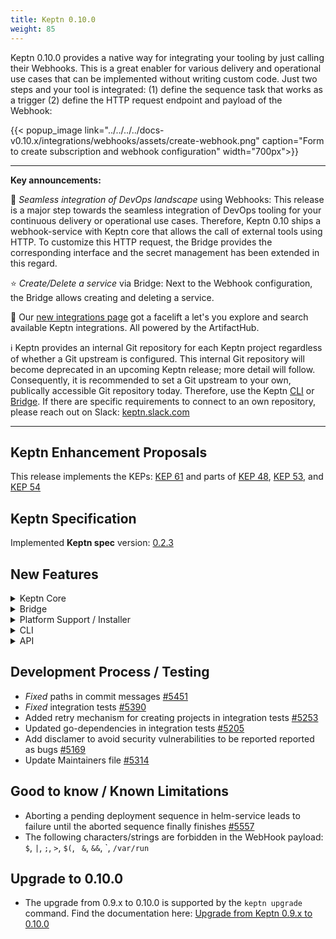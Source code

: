 ```yaml
---
title: Keptn 0.10.0
weight: 85
---
```


Keptn 0.10.0 provides a native way for integrating your tooling by just calling their Webhooks. This is a great enabler for various delivery and operational use cases that can be implemented without writing custom code. Just two steps and your tool is integrated: (1) define the sequence task that works as a trigger (2) define the HTTP request endpoint and payload of the Webhook:

{{< popup_image
link="../../../../docs-v0.10.x/integrations/webhooks/assets/create-webhook.png"
caption="Form to create subscription and webhook configuration"
width="700px">}}

---

**Key announcements:**

:tada: *Seamless integration of DevOps landscape* using Webhooks: This release is a major step towards the seamless integration of DevOps tooling for your continuous delivery or operational use cases. Therefore, Keptn 0.10 ships a webhook-service with Keptn core that allows the call of external tools using HTTP. To customize this HTTP request, the Bridge provides the corresponding interface and the secret management has been extended in this regard.

:star: *Create/Delete a service* via Bridge: Next to the Webhook configuration, the Bridge allows creating and deleting a service.

:gift: Our [new integrations page](https://keptn.sh/docs/integrations/) got a facelift a let's you explore and search available Keptn integrations. All powered by the ArtifactHub.

:information_source: Keptn provides an internal Git repository for each Keptn project regardless of whether a Git upstream is configured. This internal Git repository will become deprecated in an upcoming Keptn release; more detail will follow. Consequently, it is recommended to set a Git upstream to your own, publically accessible Git repository today. Therefore, use the Keptn [CLI](https://keptn.sh/docs/0.10.x/reference/cli/commands/keptn_update_project/) or [Bridge](https://keptn.sh/docs/0.10.x/reference/bridge/manage_projects/). If there are specific requirements to connect to an own repository, please reach out on Slack: [keptn.slack.com](https://keptn.slack.com)

---

## Keptn Enhancement Proposals

This release implements the KEPs: [KEP 61](https://github.com/keptn/enhancement-proposals/pull/61) and parts of [KEP 48](https://github.com/keptn/enhancement-proposals/pull/48), [KEP 53](https://github.com/keptn/enhancement-proposals/pull/53), and [KEP 54](https://github.com/keptn/enhancement-proposals/pull/54)

## Keptn Specification

Implemented **Keptn spec** version: [0.2.3](https://github.com/keptn/spec/tree/0.2.3)

## New Features

<details><summary>Keptn Core</summary>
<p>

- *configuration-service*:
  - *Deprecated*: GET default resources endpoints: `/project/{projectName}/service/{serviceName}/resource` [#5443](https://github.com/keptn/keptn/issues/5443)
  - Make sure upstream changes are pulled when updating upstream creds [#5224](https://github.com/keptn/keptn/issues/5224)
  - Implemented endpoints for deleting service and stage resources [#5145](https://github.com/keptn/keptn/issues/5145)
  - Handle error and use dedicated HTTP error code when failing to update project due to wrong token [#5438](https://github.com/keptn/keptn/issues/5438)
  - Fall back to previous git credentials when updating upstream fails [#5171](https://github.com/keptn/keptn/issues/5171)
  - *Fix* updating upstream to uninitialized repo [#5569](https://github.com/keptn/keptn/issues/5569)

- *distributor*:
  - Ensure that the subscriptionId is passed to the event [#5412](https://github.com/keptn/keptn/issues/5412)
  - Pass along subscriptionId to service implementation [#5374](https://github.com/keptn/keptn/issues/5374)
  - Exclusive message processing for multiple distributors [#5249](https://github.com/keptn/keptn/issues/5249)
  - Only interpret events with status=errored as error logs [#5186](https://github.com/keptn/keptn/issues/5186)
  - Hardening of ce cache [#5736](https://github.com/keptn/keptn/issues/5736)
  - *Fixed:* Leaking go routines in forwarder.go [#5404](https://github.com/keptn/keptn/issues/5404)
  - *Fixed:* Fails when having no initial PubSub topic defined [#5230](https://github.com/keptn/keptn/issues/5230)
  - *Fixed:* Potential timing issue in distributor unit tests [#5538](https://github.com/keptn/keptn/issues/5538)
  - *fixed:* Send event once for each matching subscription [#5681](https://github.com/keptn/keptn/issues/5681)

- *helm-service*:
  - Customize Helm Chart image pull registry & pull secrets [#4984](https://github.com/keptn/keptn/issues/4984)
  - Revert upgrade to helm v3.7.0 because of memory issues [#5588](https://github.com/keptn/keptn/issues/5588)
  - Increase resource limits to avoid OOM crashes [#5572](https://github.com/keptn/keptn/issues/5572)
  - *Fixed:* Use `user_managed` instead of `user-managed` [#3624](https://github.com/keptn/keptn/issues/3624)

- *jmeter-service*:
  - Prevent failure if deploymentURIs does not end with a '/' [#3612](https://github.com/keptn/keptn/issues/3612)
  - Implement a retry loop for `checkEndpointAvailability` [#5619](https://github.com/keptn/keptn/issues/5619)

- *lighthouse-service*:
  - Calcscore missing error msg [#5252](https://github.com/keptn/keptn/issues/5252)
  - Added error logs for failing monitoring configuration [#5220](https://github.com/keptn/keptn/issues/5220)
  - Add message to event in case SLO parsing failed [#5135](https://github.com/keptn/keptn/issues/5135)
  - *Fixed:* Check for `nil` entries in SLO objectives [#5522](https://github.com/keptn/keptn/issues/5522)
  - *Fixed:* Return the wrong error message if it fails to read slo.yaml [#5549](https://github.com/keptn/keptn/issues/5549)

- *mongodb-datastore*:
  - Added dedicated GET endpoint for readiness probe [#5499](https://github.com/keptn/keptn/issues/5499)
  - Provide option to connect to external MongoDB [#5385](https://github.com/keptn/keptn/issues/5385)
  - Increase memory limits for mongodb-datastore and mongodb [#5197](https://github.com/keptn/keptn/issues/5197)
  - Correct log level for storing root events [#5075](https://github.com/keptn/keptn/issues/5075)
  - *Fixed:* mongodb-datastore resource requests and limits for skaffold setup [#5202](https://github.com/keptn/keptn/issues/5202)

- *remediation-service*:
  - Adapt to recent changes in go SDK [#5464](https://github.com/keptn/keptn/issues/5464)

- *shipyard-controller*:
  - Allow to abort queued sequences [#5472](https://github.com/keptn/keptn/issues/5472)
  - Reduce log noise for sequence watcher component [#5458](https://github.com/keptn/keptn/issues/5458)
  - Remove log noise in sequence migrator [#5096](https://github.com/keptn/keptn/issues/5096)
  - More robust handling of multiple `.started`/`.finished` events for the same task at the same time [#5440](https://github.com/keptn/keptn/issues/5440)
  - Adapted sequence state representation when sequence can not be started [#5194](https://github.com/keptn/keptn/issues/5194)
  - Return proper error message in case project is not available [#5231](https://github.com/keptn/keptn/issues/5231)
  - Return error if a sequence for an unavailable stage is triggered [#5069](https://github.com/keptn/keptn/issues/5069)
  - Adapted log output when no queued sequence is found [#5167](https://github.com/keptn/keptn/issues/5167)
  - Adapted HTTP status codes of GET /event endpoint [#5134](https://github.com/keptn/keptn/issues/5134)
  - Avoid endless loop [#5124](https://github.com/keptn/keptn/issues/5124)
  - Clean up list of open `.triggered` events when completing a sequence [#5601](https://github.com/keptn/keptn/issues/5601)
  - Correctly handle time format in evaluation manager [#5633](https://github.com/keptn/keptn/issues/5633)
  - Ensure list of open `.triggered` events is cleaned up when deleting project [#5502](https://github.com/keptn/keptn/issues/5502)
  - Use timestamp of incoming events to queue sequences [#5620](https://github.com/keptn/keptn/issues/5620)
  - Check for existence of stages in shipyard.yaml when creating a project [#5774](https://github.com/keptn/keptn/issues/5774)
  - *Fixed:* Dependency incompatibilities [#5127](https://github.com/keptn/keptn/issues/5127)
  - *Fixed:* Evaluation score should be computed based only on lighthouse events [#5640](https://github.com/keptn/keptn/issues/5640)

- *secret-service*:
  - Creation of RoleBinding based on scope name [#5300](https://github.com/keptn/keptn/issues/5300)
  - Add list of keys within secrets created by the secret-service [#5139](https://github.com/keptn/keptn/issues/5139)
  - *Fixed:* Correct HTTP status code for invalid key or name [#5479](https://github.com/keptn/keptn/issues/5479)

- *webhook-service*:
  - Introduced webhook-service in Keptn core [#4938](https://github.com/keptn/keptn/issues/4938)
  - Additional curl command validation to increase security [#5500](https://github.com/keptn/keptn/issues/5500)
  - Allow to disable sending the finished event in the webhook-service [#5418](https://github.com/keptn/keptn/issues/5418)
  - Filter Webhooks based on received subscription ID [#5392](https://github.com/keptn/keptn/issues/5392)
  - Allow to control if webhook-service is installed [#5574](https://github.com/keptn/keptn/issues/5574)
  - Add required scope to secret created for webhook integration test [#5594](https://github.com/keptn/keptn/issues/5594)
  - Allow to control if the webhook-service is installed [#5556](https://github.com/keptn/keptn/issues/5556)
</p>
</details>

<details><summary>Bridge</summary>
<p>

- *Enhancements:*
  - Initial integration tests [#5360](https://github.com/keptn/keptn/issues/5360)
  - Make session cookie timeout configurable and set default value to 60 minutes [#5455](https://github.com/keptn/keptn/issues/5455)
  - Align the way how sequence states are displayed [#5376](https://github.com/keptn/keptn/issues/5376)
  - Evaluation board only updates if there are new evaluations [#5396](https://github.com/keptn/keptn/issues/5396)
  - Create secret with scope selection [#5388](https://github.com/keptn/keptn/issues/5388)
  - Set latest sequence depending on the latest event [#5148](https://github.com/keptn/keptn/issues/5148)
  - Include time zone for `trigger evaluation` command [#5398](https://github.com/keptn/keptn/issues/5398)
  - Handle incorrect remediation sequences [#5383](https://github.com/keptn/keptn/issues/5383)
  - Remove HeatMap selection if deployment-sequence does not have an evaluation [#4636](https://github.com/keptn/keptn/issues/4636)
  - Show a gray thick border when a running sequence is selected [#5141](https://github.com/keptn/keptn/issues/5141)
  - Configure webhook-service in Bridge [#4750](https://github.com/keptn/keptn/issues/4750)
  - Load sequence with more than 100 events correctly [#5308](https://github.com/keptn/keptn/issues/5308)
  - Show proper error messages if not OAuth is configured and prevent login loop [#5086](https://github.com/keptn/keptn/issues/5086)
  - Grouping sequence after pause [#5275](https://github.com/keptn/keptn/issues/5275)
  - Show list of files and link to git repo per stage for a service [#5193](https://github.com/keptn/keptn/issues/5193)
  - Set empty array when open remediations are not a sequence [#5217](https://github.com/keptn/keptn/issues/5217)
  - Delete a service [#4380](https://github.com/keptn/keptn/issues/4380)
  - Create a service [#4500](https://github.com/keptn/keptn/issues/4500)
  - Show loading bar only on initial data fetch #4910 [#5586](https://github.com/keptn/keptn/issues/5586)
  - Show loading indicator in environment screen until data is fetched [#5417](https://github.com/keptn/keptn/issues/5417)
  - Show payload of last event in subscription configuration [#5585](https://github.com/keptn/keptn/issues/5585)
  - Make all project tiles same height [#5577](https://github.com/keptn/keptn/issues/5577)
  - Tooltips for heatmap [#4523](https://github.com/keptn/keptn/issues/4523)
  - Dynamically set SLI button positions [#5416](https://github.com/keptn/keptn/issues/5416)
  - Support also clone urls for creating the git repo link [#5391](https://github.com/keptn/keptn/issues/5391)
  - Update webhook with right subscription property, fix stuck subscription update [#5582](https://github.com/keptn/keptn/issues/5582)
  - Heatmap did not correctly change on stage change [#5578](https://github.com/keptn/keptn/issues/5578)
  - Allow multiple webhooks with same subscription configuration [#5267](https://github.com/keptn/keptn/issues/5267)
  - Add secrets to webhook configuration [#4751](https://github.com/keptn/keptn/issues/4751)
  - Validate secret name length [#5478](https://github.com/keptn/keptn/issues/5478)
  - Add ability to configure feature flags [#5211](https://github.com/keptn/keptn/issues/5211)

- *Refactoring:*
  - Removed deprecated links [#4612](https://github.com/keptn/keptn/issues/4612)
  - Code style fixes [#4648](https://github.com/keptn/keptn/issues/4648)
  - Migration to ESLint [#4648](https://github.com/keptn/keptn/issues/4648)
  - IDE ESLint setup [#4648](https://github.com/keptn/keptn/issues/4648)
  - Adapt retry-mechanism [#4867](https://github.com/keptn/keptn/issues/4867)
  - Add cypress setup [#5190](https://github.com/keptn/keptn/issues/5190)


- *Fixes:*
  - 'Show SLO' button disappeared after loading evaluation results [#5393](https://github.com/keptn/keptn/issues/5393)
  - Project settings page styles[#5444](https://github.com/keptn/keptn/issues/5444)
  - Task retrieval if shipyard does not contain any sequences [#5409](https://github.com/keptn/keptn/issues/5409)
  - Shipyard file selection, if the same file was chosen again [#5380](https://github.com/keptn/keptn/issues/5380)
  - Redirect to login page if OAuth is configured [#5370](https://github.com/keptn/keptn/issues/5370)
  - Fixed missing update on sequence screen [#5085](https://github.com/keptn/keptn/issues/5085)
  - Fixed error if sequence was not found [#5172](https://github.com/keptn/keptn/issues/5172)
  - Project delete dialog was not closed [#5091](https://github.com/keptn/keptn/issues/5091)
  - Polling of a project did not stop [#5094](https://github.com/keptn/keptn/issues/5094)
  - Faded-out integrations were not excluded from unread-error-event check [#5118](https://github.com/keptn/keptn/issues/5118)
  - Redirect to service or sequence did not work on dashboard [#5126](https://github.com/keptn/keptn/issues/5126)
  - Project delete dialog was not closed [#5091](https://github.com/keptn/keptn/issues/5091)
  - Faded-out integrations where not excluded from unread-error-event check [#5118](https://github.com/keptn/keptn/issues/5118)
  - Fixed SLI compared value [#5460](https://github.com/keptn/keptn/issues/5460)
  - Fixed missing view updates when sending an approval [#5505](https://github.com/keptn/keptn/issues/5505)
  - Service incorrectly shows that there are open remediations [#5688](https://github.com/keptn/keptn/issues/5688)
  - Catch error only in interceptor and show toast [#5213](https://github.com/keptn/keptn/issues/5213)
</p>
</details>


<details><summary>Platform Support / Installer</summary>
<p>

 - Temporarily revert customization of repository string in chart [#5414](https://github.com/keptn/keptn/issues/5414)
 - Add option for Ingress to control-plane Helm Chart Keptn installer [#5066](https://github.com/keptn/keptn/issues/5066)
 - Use correct images in airgapped installation [#5532](https://github.com/keptn/keptn/issues/5532)
 - Bump nginx image version to 1.21.3-alpine [#5564](https://github.com/keptn/keptn/issues/5564)
 - *Fix* bug where OpenShift route service go-utils were not upgraded during auto upgrade
</p>
</details>


<details><summary>CLI</summary>
<p>

 - Added zones to times format according to (ISO8601) [#4788](https://github.com/keptn/keptn/issues/4788)
 - Check if kubectl context matches Keptn CLI context before applying upgrade [#5250](https://github.com/keptn/keptn/issues/5250)
 - Skip version check on install [#5046](https://github.com/keptn/keptn/issues/5046)
 - Remove the upgrade available message while upgrading Keptn [#5276](https://github.com/keptn/keptn/issues/5276)
 - Configure automatic version check based on config [#5290](https://github.com/keptn/keptn/issues/5290)
 - Option to continue install/upgrade if K8s version is higher than the supported one [#5698](https://github.com/keptn/keptn/issues/5698)
</p>
</details>


<details><summary>API</summary>
<p>

 - Try to use X-real-ip and X-forwarded-for headers [#5082](https://github.com/keptn/keptn/issues/5082)
 - *Fixed* broken go-sum in go-sdk module [#5463](https://github.com/keptn/keptn/issues/5463)
 - Option to disable automatic event response in SDK [#5453](https://github.com/keptn/keptn/issues/5453)
</p>
</details>


## Development Process / Testing

- *Fixed* paths in commit messages [#5451](https://github.com/keptn/keptn/issues/5451)
- *Fixed* integration tests [#5390](https://github.com/keptn/keptn/issues/5390)
- Added retry mechanism for creating projects in integration tests [#5253](https://github.com/keptn/keptn/issues/5253)
- Updated go-dependencies in integration tests [#5205](https://github.com/keptn/keptn/issues/5205)
- Add disclamer to avoid security vulnerabilities to be reported reported as bugs [#5169](https://github.com/keptn/keptn/issues/5169)
- Update Maintainers file [#5314](https://github.com/keptn/keptn/issues/5314)


## Good to know / Known Limitations

- Aborting a pending deployment sequence in helm-service leads to failure until the aborted sequence finally finishes [#5557](https://github.com/keptn/keptn/issues/5557)
- The following characters/strings are forbidden in the WebHook payload: `$`, `|`, `;`, `>`, `$(`, ` &`, `&&`, \`, `/var/run`


## Upgrade to 0.10.0

- The upgrade from 0.9.x to 0.10.0 is supported by the `keptn upgrade` command. Find the documentation here: [Upgrade from Keptn 0.9.x to 0.10.0](https://keptn.sh/docs/0.10.x/operate/upgrade/#upgrade-from-keptn-0-9-x-to-0-10-0)

